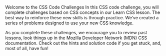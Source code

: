 Welcome to the CSS Code Challenges
In this CSS code challenge, you will complete challenges based on CSS concepts in our Learn CSS lesson. The best way to reinforce these new skills is through practice. We’ve created a series of problems designed to use your new CSS knowledge.

As you complete these challenges, we encourage you to review past lessons, look things up in the Mozilla Developer Network (MDN) CSS documentation. Check out the hints and solution code if you get stuck, and, most of all, have fun!